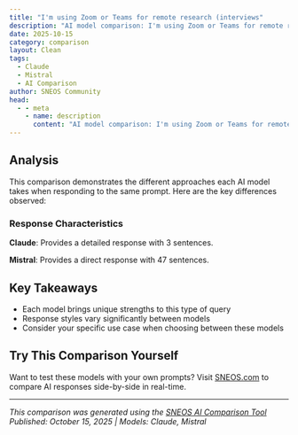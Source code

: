 ```yaml
---
title: "I'm using Zoom or Teams for remote research (interviews"
description: "AI model comparison: I'm using Zoom or Teams for remote research (interviews..."
date: 2025-10-15
category: comparison
layout: Clean
tags:
  - Claude
  - Mistral
  - AI Comparison
author: SNEOS Community
head:
  - - meta
    - name: description
      content: "AI model comparison: I'm using Zoom or Teams for remote research (interviews..."
---
```


<ChatComparison
  title="I'm using Zoom or Teams for remote research (interviews"
  prompt="I'm using Zoom or Teams for remote research (interviews"
  :responses='{"Claude": "# Remote Research Interviews via Zoom/Teams\n\nHere are key tips for conducting effective remote research interviews:\n\n## **Before the Interview**\n\n### Technical Setup\n- **Test your setup** (camera, mic, internet, recording)\n- Send clear joining instructions 24hrs ahead\n- Have a backup plan (phone number, alternative platform)\n- Use a neutral, quiet background\n- Ensure good lighting (face the light source)\n\n### Preparation\n- Get **explicit consent for recording** beforehand\n- Send any pre-materials (consent forms, NDAs)\n- Have your discussion guide ready but off-screen or on second monitor\n- Prepare for note-taking (designate someone or use live transcription)\n\n## **During the Interview**\n\n### Rapport Building\n- **Join 5 minutes early** to handle tech issues\n- Start with small talk; acknowledge the awkwardness of video\n- Explain what will happen and how long it\u0027ll take\n- Be warm and visible on camera\n\n### Best Practices\n- **Look at the camera** when speaking (not the screen)\n- Use verbal affirmations more than in-person (\u0022mm-hmm,\u0022 \u0022yes, I\u0027m following\u0022)\n- Watch for fatigue (remote sessions are draining)\n- Use screen sharing for stimuli/prototypes if needed\n- Take advantage of chat for links or follow-ups\n\n### Recording \u0026 Documentation\n- **Record to cloud** (more reliable than local)\n- Enable transcription features if available\n- Take timestamp notes for key moments\n- Screenshot important moments if showing prototypes\n\n## **Platform-Specific Tips**\n\n**Zoom advantages:**\n- Breakout rooms for multi-participant studies\n- Better recording options\n- Non-verbal feedback tools\n\n**Teams advantages:**\n- Better for B2B if they\u0027re already in MS ecosystem\n- Good Office integration for sharing documents\n\n## **Common Pitfalls to Avoid**\n\n- \u274C Not testing the recording before starting\n- \u274C Forgetting to hit \u0022record\u0022\n- \u274C Poor audio (invest in a decent mic)\n- \u274C Relying solely on video without backup audio recording\n- \u274C Sessions over 60 minutes (too fatiguing remotely)\n\n**What specific type of research are you conducting?** (user interviews, usability testing, focus groups?) I can give more tailored advice.", "Mistral": "Using Zoom or Microsoft Teams for remote research interviews can be very effective. Here are some tips to help you make the most of these platforms:\n\n### Preparation\n1. **Schedule Meetings:**\n   - Use the scheduling features in Zoom or Teams to set up your interviews.\n   - Send calendar invites with the meeting link to your participants.\n\n2. **Test Your Setup:**\n   - Ensure your internet connection is stable.\n   - Test your microphone and camera to ensure they are working properly.\n   - Check the lighting and background to make sure they are appropriate for a professional interview.\n\n3. **Inform Participants:**\n   - Provide clear instructions on how to join the meeting.\n   - Inform participants about any software they need to download and how to use it.\n\n### During the Interview\n1. **Recording:**\n   - Make sure to inform participants that the session will be recorded and obtain their consent.\n   - Use the recording feature in Zoom or Teams to capture the interview.\n\n2. **Screen Sharing:**\n   - If you need to share documents or visuals, use the screen sharing feature.\n   - Ensure that any shared content is clear and easy to read.\n\n3. **Chat Feature:**\n   - Use the chat feature to share links, documents, or additional information during the interview.\n   - Encourage participants to use the chat if they have questions or need to share something.\n\n4. **Breakout Rooms (Zoom):**\n   - If you are conducting group interviews or focus groups, use breakout rooms to divide participants into smaller groups for more intimate discussions.\n\n5. **Virtual Backgrounds:**\n   - Use virtual backgrounds to maintain a professional appearance and avoid distractions.\n\n### Post-Interview\n1. **Save Recordings:**\n   - Ensure that the recording is saved and stored securely.\n   - Backup the recording in multiple locations to prevent data loss.\n\n2. **Transcription:**\n   - Use transcription services (e.g., Otter.ai, Rev) to convert the audio into text for easier analysis.\n   - Some platforms like Zoom offer built-in transcription features.\n\n3. **Follow-Up:**\n   - Send a thank-you email to participants.\n   - Provide any additional information or resources that were discussed during the interview.\n\n### Additional Tips\n1. **Privacy and Security:**\n   - Ensure that your meeting is password-protected to prevent unauthorized access.\n   - Use the waiting room feature to control who enters the meeting.\n\n2. **Technical Support:**\n   - Have a backup plan in case of technical difficulties (e.g., a phone number to call if the video connection fails).\n\n3. **Engagement:**\n   - Use interactive features like polls or Q\u0026A sessions to keep participants engaged.\n   - Encourage participants to ask questions and share their thoughts openly.\n\nBy following these guidelines, you can conduct effective and professional remote research interviews using Zoom or Microsoft Teams."}' published-date="{DateTime.UtcNow:HH:mm}"
/>

## Analysis

This comparison demonstrates the different approaches each AI model takes when responding to the same prompt. Here are the key differences observed:

### Response Characteristics

**Claude**: Provides a detailed response with 3 sentences. 

**Mistral**: Provides a direct response with 47 sentences. 

## Key Takeaways

- Each model brings unique strengths to this type of query
- Response styles vary significantly between models
- Consider your specific use case when choosing between these models

## Try This Comparison Yourself

Want to test these models with your own prompts? Visit [SNEOS.com](https://sneos.com) to compare AI responses side-by-side in real-time.

---

*This comparison was generated using the [SNEOS AI Comparison Tool](https://sneos.com)*
*Published: October 15, 2025 | Models: Claude, Mistral*
